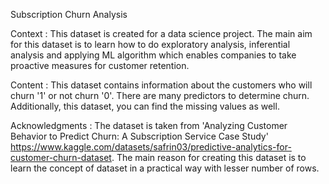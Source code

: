 Subscription Churn Analysis

Context :
This dataset is created for a data science project. The main aim for this dataset is to learn how to do exploratory analysis, inferential analysis and applying ML algorithm which enables companies to take proactive measures for customer retention.

Content :
This dataset contains information about the customers who will churn '1' or not churn '0'. There are many predictors to determine churn. Additionally, this dataset, you can find the missing values as well.

Acknowledgments :
The dataset is taken from 'Analyzing Customer Behavior to Predict Churn: A Subscription Service Case Study' https://www.kaggle.com/datasets/safrin03/predictive-analytics-for-customer-churn-dataset. The main reason for creating this dataset is to learn the concept of dataset in a practical way with lesser number of rows.